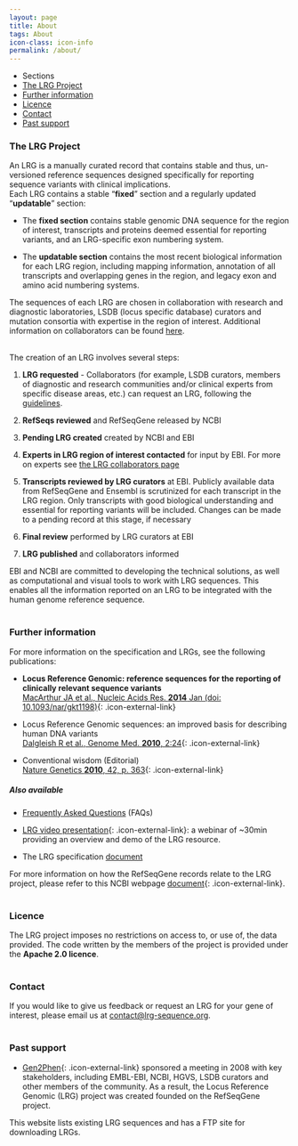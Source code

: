 ```yaml
---
layout: page
title: About
tags: About
icon-class: icon-info
permalink: /about/
---
```


<!-- Table of content -->
<div class="clearfix page_menu">
  <ul class="sections_list">
    <li class="icon-next-page smaller-icon close-icon-2 lrg_blue section_title">
      <span class="lrg_dark bold_font">Sections</span>
    </li>
    <li><a href="#the-lrg-project">The LRG Project</a></li>
    <li><a href="#further-information">Further information</a></li>
    <li><a href="#licence">Licence</a></li>
    <li><a href="#contact">Contact</a></li>
    <li><a href="#past-support">Past support</a></li>
  </ul>  
</div>


### The LRG Project

An LRG is a manually curated record that contains stable and thus, un-versioned reference sequences designed specifically for reporting sequence variants with clinical implications.  
Each LRG contains a stable “**fixed**” section and a regularly updated “**updatable**” section:  

* The **fixed section** contains stable genomic DNA sequence for the region of interest, transcripts and proteins deemed essential for reporting variants, and an LRG-specific exon numbering system.  

* The **updatable section** contains the most recent biological information for each LRG region, including mapping information, annotation of all transcripts and overlapping genes in the region, and legacy exon and amino acid numbering systems.  

The sequences of each LRG are chosen in collaboration with research and diagnostic laboratories, LSDB (locus specific database) curators and mutation consortia with expertise in the region of interest. Additional information on collaborators can be found [here](/lrg-collaborators/).  

<br />
The creation of an LRG involves several steps:  

1. **LRG requested** - Collaborators (for example, LSDB curators, members of diagnostic and research communities and/or clinical experts from specific disease areas, etc.) can request an LRG, following the [guidelines](/lrg-request/).

2. **RefSeqs reviewed** and RefSeqGene released by NCBI

3. **Pending LRG created** created by NCBI and EBI

4. **Experts in LRG region of interest contacted** for input by EBI. For more on experts see [the LRG collaborators page](/lrg-collaborators/)

5. **Transcripts reviewed by LRG curators** at EBI. Publicly available data from RefSeqGene and Ensembl is scrutinized for each transcript in the LRG region. Only transcripts with good biological understanding and essential for reporting variants will be included. Changes can be made to a pending record at this stage, if necessary

6. **Final review** performed by LRG curators at EBI

7. **LRG published** and collaborators informed  


EBI and NCBI are committed to developing the technical solutions, as well as computational and visual tools to work with LRG sequences. This enables all the information reported on an LRG to be integrated with the human genome reference sequence.  
<br />


### Further information

For more information on the specification and LRGs, see the following publications:

- **Locus Reference Genomic: reference sequences for the reporting of clinically relevant sequence variants**  
[MacArthur JA et al., Nucleic Acids Res. **2014** Jan (doi: 10.1093/nar/gkt1198)](http://dx.doi.org/10.1093/nar/gkt1198){: .icon-external-link}

- Locus Reference Genomic sequences: an improved basis for describing human DNA variants  
[Dalgleish R et al., Genome Med. **2010**, 2:24](http://genomemedicine.com/content/2/4/24/){: .icon-external-link}

- Conventional wisdom (Editorial)  
[Nature Genetics **2010**, 42, p. 363](http://www.nature.com/ng/journal/v42/n5/abs/ng0510-363.html){: .icon-external-link}


##### Also available

- [Frequently Asked Questions](/faq) (FAQs)

- [LRG video presentation](http://www.ebi.ac.uk/training/online/course/locus-reference-genomic-lrg-resource-webinar){: .icon-external-link}: a webinar of ~30min providing an overview and demo of the LRG resource.

- The LRG specification [document](ftp://ftp.ebi.ac.uk/pub/databases/lrgex/docs/LRG.pdf)

For more information on how the RefSeqGene records relate to the LRG project, please refer to this NCBI webpage [document](http://www.ncbi.nlm.nih.gov/refseq/rsg/lrg/){: .icon-external-link}.  
<br />

 
### Licence

The LRG project imposes no restrictions on access to, or use of, the data provided. The code written by the members of the project is provided under the **Apache 2.0 licence**.  
<br />

  
### Contact

If you would like to give us feedback or request an LRG for your gene of interest, please email us at <a class="bold_font" href="mailto:contact@lrg-sequence.org">contact@lrg-sequence.org</a>.  
<br />
  
### Past support

- [Gen2Phen](http://www.gen2phen.org/){: .icon-external-link} sponsored a meeting in 2008 with key stakeholders, including EMBL-EBI, NCBI, HGVS, LSDB curators and other members of the community. As a result, the Locus Reference Genomic (LRG) project was created founded on the RefSeqGene project.



This website lists existing LRG sequences and has a FTP site for downloading LRGs.  



